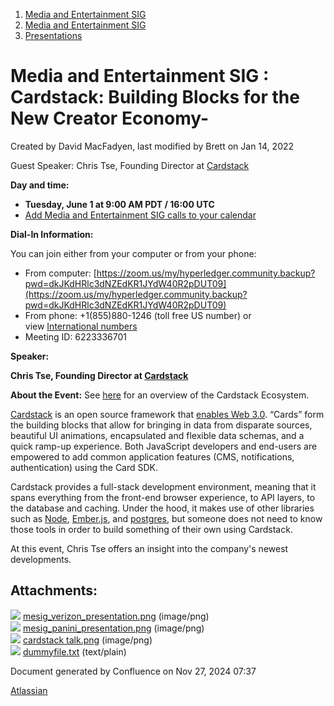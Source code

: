 1. [Media and Entertainment SIG](index.html)
2. [Media and Entertainment SIG](Media-and-Entertainment-SIG_21430277.html)
3. [Presentations](Presentations_21446202.html)

# Media and Entertainment SIG : Cardstack: Building Blocks for the New Creator Economy-

Created by David MacFadyen, last modified by Brett on Jan 14, 2022

Guest Speaker: Chris Tse, Founding Director at [Cardstack](https://cardstack.com/)

**Day and time:**

- **Tuesday, June 1 at 9:00 AM PDT / 16:00 UTC**
- [Add Media and Entertainment SIG calls to your calendar](https://lists.hyperledger.org/g/media-entertainment-sig/ics/9762132/457217224/feed.ics)

**Dial-In Information:**

You can join either from your computer or from your phone:

- From computer: [https://zoom.us/my/hyperledger.community.backup?pwd=dkJKdHRlc3dNZEdKR1JYdW40R2pDUT09](https://zoom.us/my/hyperledger.community.backup?pwd=dkJKdHRlc3dNZEdKR1JYdW40R2pDUT09)
- From phone: +1(855)880-1246 (toll free US number) or view [International numbers](https://zoom.us/u/bAaJoyznp)
- Meeting ID: 6223336701
  

**Speaker:**

**Chris Tse, Founding Director at [Cardstack](https://cardstack.com/)**

**About the Event:** See [here](https://medium.com/cardstack/the-cardstack-ecosystem-73dc89aae2c8) for an overview of the Cardstack Ecosystem. 

[Cardstack](https://cardstack.com/) is an open source framework that [enables Web 3.0](https://medium.com/cardstack/rethinking-the-web-3-0-experience-9b5fe508aa77). “Cards” form the building blocks that allow for bringing in data from disparate sources, beautiful UI animations, encapsulated and flexible data schemas, and a quick ramp-up experience. Both JavaScript developers and end-users are empowered to add common application features (CMS, notifications, authentication) using the Card SDK.

Cardstack provides a full-stack development environment, meaning that it spans everything from the front-end browser experience, to API layers, to the database and caching. Under the hood, it makes use of other libraries such as [Node](https://nodejs.org/en/), [Ember.js](https://emberjs.com/), and [postgres](https://www.postgresql.org/), but someone does not need to know those tools in order to build something of their own using Cardstack.

At this event, Chris Tse offers an insight into the company's newest developments.

## Attachments:

![](images/icons/bullet_blue.gif) [mesig\_verizon\_presentation.png](attachments/21446520/21457870.png) (image/png)  
![](images/icons/bullet_blue.gif) [mesig\_panini\_presentation.png](attachments/21446520/21457872.png) (image/png)  
![](images/icons/bullet_blue.gif) [cardstack talk.png](attachments/21446520/21457873.png) (image/png)  
![](images/icons/bullet_blue.gif) [dummyfile.txt](attachments/21446520/21457871.txt) (text/plain)

Document generated by Confluence on Nov 27, 2024 07:37

[Atlassian](http://www.atlassian.com/)
